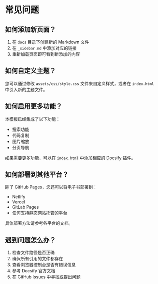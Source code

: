 # 常见问题

## 如何添加新页面？

1. 在 `docs` 目录下创建新的 Markdown 文件
2. 在 `_sidebar.md` 中添加对应的链接
3. 重新加载页面即可看到新添加的内容

## 如何自定义主题？

您可以通过修改 `assets/css/style.css` 文件来自定义样式，或者在 `index.html` 中引入新的主题文件。

## 如何启用更多功能？

本模板已经集成了以下功能：
- 搜索功能
- 代码复制
- 图片缩放
- 分页导航

如果需要更多功能，可以在 `index.html` 中添加相应的 Docsify 插件。

## 如何部署到其他平台？

除了 GitHub Pages，您还可以将电子书部署到：
- Netlify
- Vercel
- GitLab Pages
- 任何支持静态网站托管的平台

具体部署方法请参考各平台的文档。

## 遇到问题怎么办？

1. 检查文件路径是否正确
2. 确保所有引用的文件都存在
3. 查看浏览器控制台是否有错误信息
4. 参考 Docsify 官方文档
5. 在 GitHub Issues 中寻找或提出问题